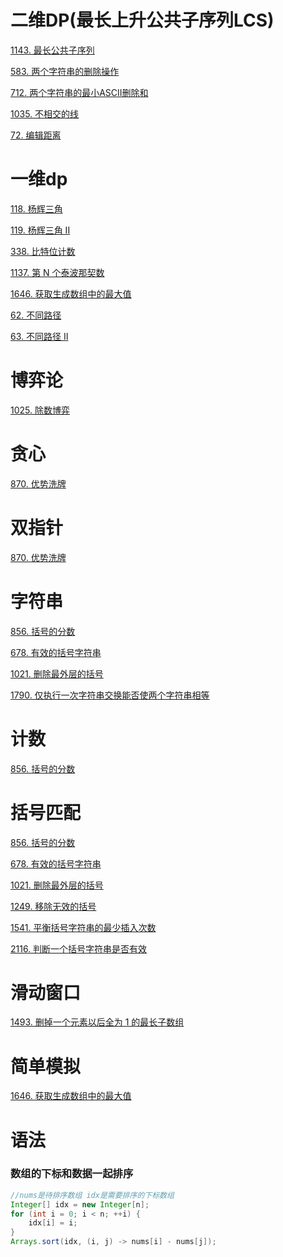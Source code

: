 # 二维DP(最长上升公共子序列LCS)

[1143. 最长公共子序列](https://leetcode.cn/problems/longest-common-subsequence/)

[583. 两个字符串的删除操作](https://leetcode.cn/problems/delete-operation-for-two-strings/)

[712. 两个字符串的最小ASCII删除和](https://leetcode.cn/problems/minimum-ascii-delete-sum-for-two-strings/)

[1035. 不相交的线](https://leetcode.cn/problems/uncrossed-lines/)

[72. 编辑距离](https://leetcode.cn/problems/edit-distance/)

# 一维dp

[118. 杨辉三角](https://leetcode.cn/problems/pascals-triangle/)

[119. 杨辉三角 II](https://leetcode.cn/problems/pascals-triangle-ii/)

[338. 比特位计数](https://leetcode.cn/problems/counting-bits/)

[1137. 第 N 个泰波那契数](https://leetcode.cn/problems/n-th-tribonacci-number/)

[1646. 获取生成数组中的最大值](https://leetcode.cn/problems/get-maximum-in-generated-array/)

[62. 不同路径](https://leetcode.cn/problems/unique-paths/)

[63. 不同路径 II](https://leetcode.cn/problems/unique-paths-ii/)

# 博弈论

[1025. 除数博弈](https://leetcode.cn/problems/divisor-game/)

# 贪心

[870. 优势洗牌](https://leetcode.cn/problems/advantage-shuffle/)

# 双指针

[870. 优势洗牌](https://leetcode.cn/problems/advantage-shuffle/)

# 字符串

[856. 括号的分数](https://leetcode.cn/problems/score-of-parentheses/)

[678. 有效的括号字符串](https://leetcode.cn/problems/valid-parenthesis-string/)

[1021. 删除最外层的括号](https://leetcode.cn/problems/remove-outermost-parentheses/)

[1790. 仅执行一次字符串交换能否使两个字符串相等](https://leetcode.cn/problems/check-if-one-string-swap-can-make-strings-equal/)

# 计数

[856. 括号的分数](https://leetcode.cn/problems/score-of-parentheses/)

# 括号匹配

[856. 括号的分数](https://leetcode.cn/problems/score-of-parentheses/)

[678. 有效的括号字符串](https://leetcode.cn/problems/valid-parenthesis-string/)

[1021. 删除最外层的括号](https://leetcode.cn/problems/remove-outermost-parentheses/)

[1249. 移除无效的括号](https://leetcode.cn/problems/minimum-remove-to-make-valid-parentheses/)

[1541. 平衡括号字符串的最少插入次数](https://leetcode.cn/problems/minimum-insertions-to-balance-a-parentheses-string/)

[2116. 判断一个括号字符串是否有效](https://leetcode.cn/problems/check-if-a-parentheses-string-can-be-valid/)

# 滑动窗口

[1493. 删掉一个元素以后全为 1 的最长子数组](https://leetcode.cn/problems/longest-subarray-of-1s-after-deleting-one-element/)

# 简单模拟

[1646. 获取生成数组中的最大值](https://leetcode.cn/problems/get-maximum-in-generated-array/)

# 语法

### 数组的下标和数据一起排序

```java
//nums是待排序数组 idx是需要排序的下标数组
Integer[] idx = new Integer[n];
for (int i = 0; i < n; ++i) {
    idx[i] = i;
}
Arrays.sort(idx, (i, j) -> nums[i] - nums[j]);
```

